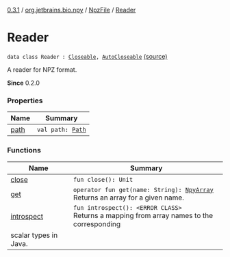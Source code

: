 [0.3.1](../../../index.md) / [org.jetbrains.bio.npy](../../index.md) / [NpzFile](../index.md) / [Reader](.)

# Reader

`data class Reader : `[`Closeable`](http://docs.oracle.com/javase/6/docs/api/java/io/Closeable.html)`, `[`AutoCloseable`](http://docs.oracle.com/javase/6/docs/api/java/lang/AutoCloseable.html) [(source)](https://github.com/JetBrains-Research/npy/blob/0.3.1/src/main/kotlin/org/jetbrains/bio/npy/Npz.kt#L33)

A reader for NPZ format.

**Since**
0.2.0

### Properties

| Name | Summary |
|---|---|
| [path](path.md) | `val path: `[`Path`](http://docs.oracle.com/javase/6/docs/api/java/nio/file/Path.html) |

### Functions

| Name | Summary |
|---|---|
| [close](close.md) | `fun close(): Unit` |
| [get](get.md) | `operator fun get(name: String): `[`NpyArray`](../../-npy-array/index.md)<br>Returns an array for a given name. |
| [introspect](introspect.md) | `fun introspect(): <ERROR CLASS>`<br>Returns a mapping from array names to the corresponding
scalar types in Java. |
